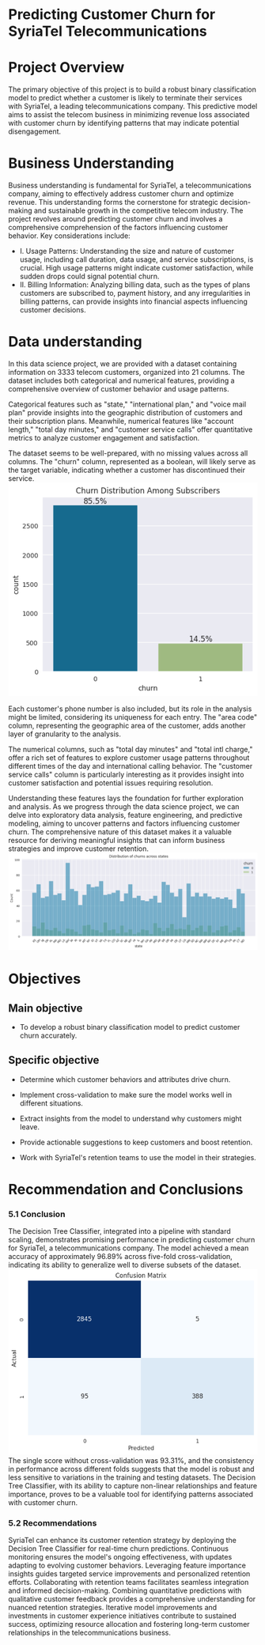 # **Predicting Customer Churn for SyriaTel Telecommunications**

# Project Overview
The primary objective of this project is to build a robust binary classification model to predict whether a customer is likely to terminate their services with SyriaTel, a leading telecommunications company. This predictive model aims to assist the telecom business in minimizing revenue loss associated with customer churn by identifying patterns that may indicate potential disengagement.

# Business Understanding
Business understanding is fundamental for SyriaTel, a telecommunications company, aiming to effectively address customer churn and optimize revenue. This understanding forms the cornerstone for strategic decision-making and sustainable growth in the competitive telecom industry. The project revolves around predicting customer churn and involves a comprehensive comprehension of the factors influencing customer behavior. Key considerations include:

- I. Usage Patterns:
Understanding the size and nature of customer usage, including call duration, data usage, and service subscriptions, is crucial. High usage patterns might indicate customer satisfaction, while sudden drops could signal potential churn.
- II. Billing Information:
Analyzing billing data, such as the types of plans customers are subscribed to, payment history, and any irregularities in billing patterns, can provide insights into financial aspects influencing customer decisions.

# Data understanding 
In this data science project, we are provided with a dataset containing information on 3333 telecom customers, organized into 21 columns. The dataset includes both categorical and numerical features, providing a comprehensive overview of customer behavior and usage patterns.

Categorical features such as "state," "international plan," and "voice mail plan" provide insights into the geographic distribution of customers and their subscription plans. Meanwhile, numerical features like "account length," "total day minutes," and "customer service calls" offer quantitative metrics to analyze customer engagement and satisfaction.

The dataset seems to be well-prepared, with no missing values across all columns. The "churn" column, represented as a boolean, will likely serve as the target variable, indicating whether a customer has discontinued their service.
![Churn class image](./data/churn.png)

Each customer's phone number is also included, but its role in the analysis might be limited, considering its uniqueness for each entry. The "area code" column, representing the geographic area of the customer, adds another layer of granularity to the analysis.

The numerical columns, such as "total day minutes" and "total intl charge," offer a rich set of features to explore customer usage patterns throughout different times of the day and international calling behavior. The "customer service calls" column is particularly interesting as it provides insight into customer satisfaction and potential issues requiring resolution.

Understanding these features lays the foundation for further exploration and analysis. As we progress through the data science project, we can delve into exploratory data analysis, feature engineering, and predictive modeling, aiming to uncover patterns and factors influencing customer churn. The comprehensive nature of this dataset makes it a valuable resource for deriving meaningful insights that can inform business strategies and improve customer retention.
![Churn class image](./data/state_churn.png)
# Objectives

## Main objective
- To develop a robust binary classification model to predict customer churn accurately.
## Specific objective

- Determine which customer behaviors and attributes drive churn.

- Implement cross-validation to make sure the model works well in different situations.


- Extract insights from the model to understand why customers might leave.

- Provide actionable suggestions to keep customers and boost retention.

- Work with SyriaTel's retention teams to use the model in their strategies.

# Recommendation and Conclusions

### **5.1 Conclusion**
The Decision Tree Classifier, integrated into a pipeline with standard scaling, demonstrates promising performance in predicting customer churn for SyriaTel, a telecommunications company. The model achieved a mean accuracy of approximately 96.89% across five-fold cross-validation, indicating its ability to generalize well to diverse subsets of the dataset.
![Churn class image](./data/output.png)
The single score without cross-validation was 93.31%, and the consistency in performance across different folds suggests that the model is robust and less sensitive to variations in the training and testing datasets. The Decision Tree Classifier, with its ability to capture non-linear relationships and feature importance, proves to be a valuable tool for identifying patterns associated with customer churn.
### **5.2 Recommendations**
SyriaTel can enhance its customer retention strategy by deploying the Decision Tree Classifier for real-time churn predictions. Continuous monitoring ensures the model's ongoing effectiveness, with updates adapting to evolving customer behaviors. Leveraging feature importance insights guides targeted service improvements and personalized retention efforts. Collaborating with retention teams facilitates seamless integration and informed decision-making. Combining quantitative predictions with qualitative customer feedback provides a comprehensive understanding for nuanced retention strategies. Iterative model improvements and investments in customer experience initiatives contribute to sustained success, optimizing resource allocation and fostering long-term customer relationships in the telecommunications business.

